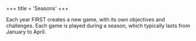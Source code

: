 +++
title = 'Seasons'
+++

Each year FIRST creates a new game, with its own objectives and challenges.
Each game is played during a season, which typically lasts from January to April.
